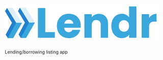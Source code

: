 # ![Lendr Logo](https://github.com/dl90/lendr/blob/main/logo.png?raw=true)

Lending/borrowing listing app
